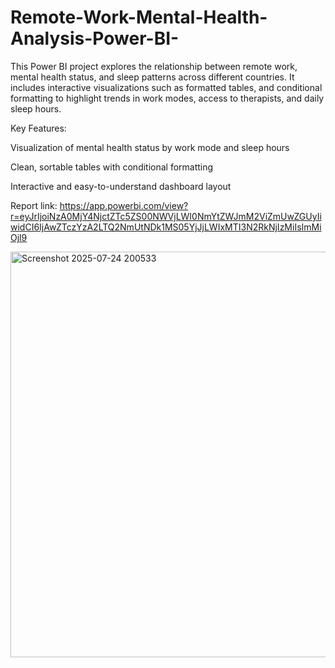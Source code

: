 # Remote-Work-Mental-Health-Analysis-Power-BI-
This Power BI project explores the relationship between remote work, mental health status, and sleep patterns across different countries. It includes interactive visualizations such as formatted tables, and conditional formatting to highlight trends in work modes, access to therapists, and daily sleep hours.

Key Features:

Visualization of mental health status by work mode and sleep hours

Clean, sortable tables with conditional formatting

Interactive and easy-to-understand dashboard layout

Report link:
https://app.powerbi.com/view?r=eyJrIjoiNzA0MjY4NjctZTc5ZS00NWVjLWI0NmYtZWJmM2ViZmUwZGUyIiwidCI6IjAwZTczYzA2LTQ2NmUtNDk1MS05YjJjLWIxMTI3N2RkNjIzMiIsImMiOjl9


<img width="1013" height="649" alt="Screenshot 2025-07-24 200533" src="https://github.com/user-attachments/assets/fb67d1fd-8093-47ba-8fa0-3fce82887d58" />
